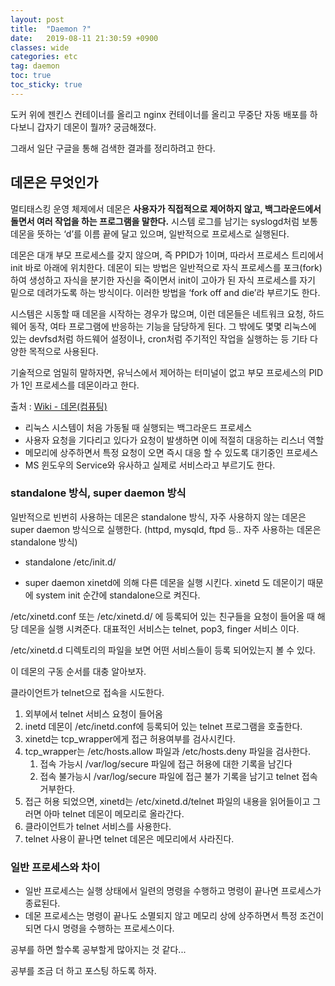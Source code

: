 ```yaml
---
layout: post
title:  "Daemon ?"
date:   2019-08-11 21:30:59 +0900
classes: wide
categories: etc
tag: daemon
toc: true
toc_sticky: true
---
```


도커 위에 젠킨스 컨테이너를 올리고 nginx 컨테이너를 올리고 무중단 자동 배포를 하다보니 갑자기 데몬이 뭘까? 궁금해졌다.

그래서 일단 구글을 통해 검색한 결과를 정리하려고 한다.

## 데몬은 무엇인가

멀티태스킹 운영 체제에서 데몬은 **사용자가 직접적으로 제어하지 않고, 백그라운드에서 돌면서 여러 작업을 하는 프로그램을 말한다.** 시스템 로그를 남기는 syslogd처럼 보통 데몬을 뜻하는 ‘d’를 이름 끝에 달고 있으며, 일반적으로 프로세스로 실행된다.

데몬은 대개 부모 프로세스를 갖지 않으며, 즉 PPID가 1이며, 따라서 프로세스 트리에서 init 바로 아래에 위치한다. 데몬이 되는 방법은 일반적으로 자식 프로세스를 포크(fork)하여 생성하고 자식을 분기한 자신을 죽이면서 init이 고아가 된 자식 프로세스를 자기 밑으로 데려가도록 하는 방식이다. 이러한 방법을 ‘fork off and die’라 부르기도 한다.

시스템은 시동할 때 데몬을 시작하는 경우가 많으며, 이런 데몬들은 네트워크 요청, 하드웨어 동작, 여타 프로그램에 반응하는 기능을 담당하게 된다. 그 밖에도 몇몇 리눅스에 있는 devfsd처럼 하드웨어 설정이나, cron처럼 주기적인 작업을 실행하는 등 기타 다양한 목적으로 사용된다.

기술적으로 엄밀히 말하자면, 유닉스에서 제어하는 터미널이 없고 부모 프로세스의 PID가 1인 프로세스를 데몬이라고 한다.

출처 : [Wiki - 데몬(컴퓨팅)](https://ko.wikipedia.org/wiki/%EB%8D%B0%EB%AA%AC_(%EC%BB%B4%ED%93%A8%ED%8C%85))

* 리눅스 시스템이 처음 가동될 때 실행되는 백그라운드 프로세스
* 사용자 요청을 기다리고 있다가 요청이 발생하면 이에 적절히 대응하는 리스너 역할
* 메모리에 상주하면서 특정 요청이 오면 즉시 대응 할 수 있도록 대기중인 프로세스
* MS 윈도우의 Service와 유사하고 실제로 서비스라고 부르기도 한다.

### standalone 방식, super daemon 방식

일반적으로 빈번히 사용하는 데몬은 standalone 방식, 자주 사용하지 않는 데몬은 super daemon 방식으로 실행한다. (httpd, mysqld, ftpd 등.. 자주 사용하는 데몬은 standalone 방식)

* standalone
/etc/init.d/

* super daemon
xinetd에 의해 다른 데몬을 실행 시킨다. xinetd 도 데몬이기 때문에 system init 순간에 standalone으로 켜진다.

/etc/xinetd.conf 또는 /etc/xinetd.d/ 에 등록되어 있는 친구들을 요청이 들어올 때 해당 데몬을 실행 시켜준다. 대표적인 서비스는 telnet, pop3, finger 서비스 이다.

/etc/xinetd.d 디렉토리의 파일을 보면 어떤 서비스들이 등록 되어있는지 볼 수 있다.

이 데몬의 구동 순서를 대충 알아보자.

클라이언트가 telnet으로 접속을 시도한다.

1. 외부에서 telnet 서비스 요청이 들어옴
2. inetd 데몬이 /etc/inetd.conf에 등록되어 있는 telnet 프로그램을 호출한다.
3. xinetd는 tcp_wrapper에게 접근 허용여부를 검사시킨다.
4. tcp_wrapper는 /etc/hosts.allow 파일과 /etc/hosts.deny 파일을 검사한다.
   1. 접속 가능시 /var/log/secure 파일에 접근 허용에 대한 기록을 남긴다
   2. 접속 불가능시 /var/log/secure 파일에 접근 불가 기록을 남기고 telnet 접속 거부한다.
5. 접근 허용 되었으면, xinetd는 /etc/xinetd.d/telnet 파일의 내용을 읽어들이고 그러면 아마 telnet 데몬이 메모리로 올라간다.
6. 클라이언트가 telnet 서비스를 사용한다.
7. telnet 사용이 끝나면 telnet 데몬은 메모리에서 사라진다.

### 일반 프로세스와 차이

* 일반 프로세스는 실행 상태에서 일련의 명령을 수행하고 명령이 끝나면 프로세스가 종료된다.
* 데몬 프로세스는 명령이 끝나도 소멸되지 않고 메모리 상에 상주하면서 특정 조건이 되면 다시 명령을 수행하는 프로세스이다.

공부를 하면 할수록 공부할게 많아지는 것 같다...

공부를 조금 더 하고 포스팅 하도록 하자.
